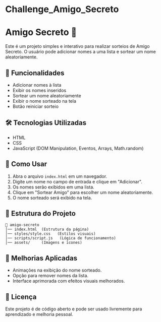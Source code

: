 # Challenge_Amigo_Secreto
# Amigo Secreto 🎁

Este é um projeto simples e interativo para realizar sorteios de Amigo Secreto. O usuário pode adicionar nomes a uma lista e sortear um nome aleatoriamente.

## 📌 Funcionalidades

- Adicionar nomes à lista
- Exibir os nomes inseridos
- Sortear um nome aleatoriamente
- Exibir o nome sorteado na tela
- Botão reiniciar sorteio

## 🛠️ Tecnologias Utilizadas

- HTML
- CSS
- JavaScript (DOM Manipulation, Eventos, Arrays, Math.random)

## 🚀 Como Usar

1. Abra o arquivo `index.html` em um navegador.
2. Digite um nome no campo de entrada e clique em "Adicionar".
3. Os nomes serão exibidos em uma lista.
4. Clique em "Sortear Amigo" para escolher um nome aleatoriamente.
5. O nome sorteado será exibido na tela.

## 📂 Estrutura do Projeto

```
📁 amigo-secreto
│── index.html  (Estrutura da página)
│── styles/style.css   (Estilos visuais)
│── scripts/script.js   (Lógica de funcionamento)
│── assets/     (Imagens e ícones)
```

## 🎨 Melhorias Aplicadas

- Animações na exibição do nome sorteado.
- Opção para remover nomes da lista.
- Interface aprimorada com efeitos visuais melhorados.

## 📝 Licença

Este projeto é de código aberto e pode ser usado livremente para aprendizado e melhoria pessoal.
